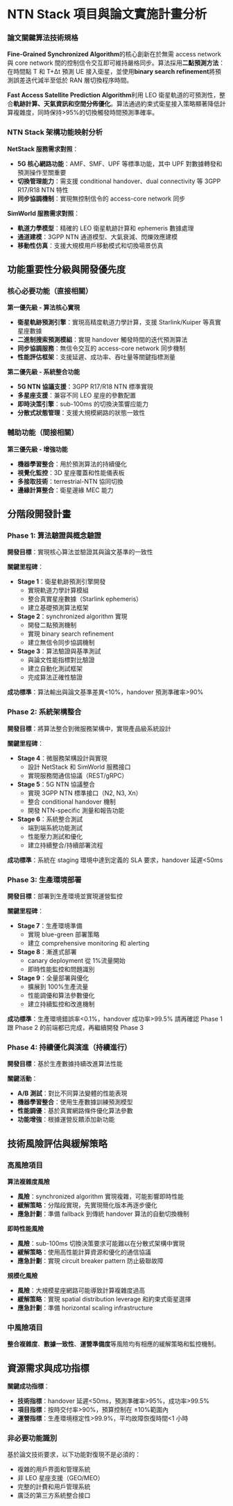 # NTN Stack 項目與論文實施計畫分析

### 論文關鍵算法技術規格

**Fine-Grained Synchronized Algorithm**的核心創新在於無需 access network 與 core network 間的控制信令交互即可維持嚴格同步。算法採用**二點預測方法**：在時間點 T 和 T+Δt 預測 UE 接入衛星，並使用**binary search refinement**將預測誤差迭代減半至低於 RAN 層切換程序時間。

**Fast Access Satellite Prediction Algorithm**利用 LEO 衛星軌道的可預測性，整合**軌跡計算、天氣資訊和空間分佈優化**。算法通過約束式衛星接入策略顯著降低計算複雜度，同時保持>95%的切換觸發時間預測準確率。

### NTN Stack 架構功能映射分析

**NetStack 服務需求對照**：

-   **5G 核心網路功能**：AMF、SMF、UPF 等標準功能，其中 UPF 對數據轉發和預測操作至關重要
-   **切換管理能力**：需支援 conditional handover、dual connectivity 等 3GPP R17/R18 NTN 特性
-   **同步協調機制**：實現無控制信令的 access-core network 同步

**SimWorld 服務需求對照**：

-   **軌道力學模型**：精確的 LEO 衛星軌跡計算和 ephemeris 數據處理
-   **通道建模**：3GPP NTN 通道模型、大氣衰減、閃爍效應建模
-   **移動性仿真**：支援大規模用戶移動模式和切換場景仿真

## 功能重要性分級與開發優先度

### 核心必要功能（直接相關）

**第一優先級 - 算法核心實現**

-   **衛星軌跡預測引擎**：實現高精度軌道力學計算，支援 Starlink/Kuiper 等真實星座數據
-   **二進制搜索預測模組**：實現 handover 觸發時間的迭代預測算法
-   **同步協調服務**：無信令交互的 access-core network 同步機制
-   **性能評估框架**：支援延遲、成功率、吞吐量等關鍵指標測量

**第二優先級 - 系統整合功能**

-   **5G NTN 協議支援**：3GPP R17/R18 NTN 標準實現
-   **多星座支援**：兼容不同 LEO 星座的參數配置
-   **即時決策引擎**：sub-100ms 的切換決策響应能力
-   **分散式狀態管理**：支援大規模網路的狀態一致性

### 輔助功能（間接相關）

**第三優先級 - 增強功能**

-   **機器學習整合**：用於預測算法的持續優化
-   **視覺化監控**：3D 星座覆蓋和性能儀表板
-   **多接取技術**：terrestrial-NTN 協同切換
-   **邊緣計算整合**：衛星邊緣 MEC 能力

## 分階段開發計畫

### Phase 1: 算法驗證與概念驗證

**開發目標**：實現核心算法並驗證其與論文基準的一致性

**關鍵里程碑**：

-   **Stage 1**：衛星軌跡預測引擎開發
    -   實現軌道力學計算模組
    -   整合真實星座數據（Starlink ephemeris）
    -   建立基礎預測算法框架
-   **Stage 2**：synchronized algorithm 實現
    -   開發二點預測機制
    -   實現 binary search refinement
    -   建立無信令同步協調機制
-   **Stage 3**：算法驗證與基準測試
    -   與論文性能指標對比驗證
    -   建立自動化測試框架
    -   完成算法正確性驗證

**成功標準**：算法輸出與論文基準差異<10%，handover 預測準確率>90%

### Phase 2: 系統架構整合

**開發目標**：將算法整合到微服務架構中，實現產品級系統設計

**關鍵里程碑**：

-   **Stage 4**：微服務架構設計與實現
    -   設計 NetStack 和 SimWorld 服務接口
    -   實現服務間通信協議（REST/gRPC）
-   **Stage 5**：5G NTN 協議整合
    -   實現 3GPP NTN 標準接口（N2, N3, Xn）
    -   整合 conditional handover 機制
    -   開發 NTN-specific 測量和報告功能
-   **Stage 6**：系統整合測試
    -   端到端系統功能測試
    -   性能壓力測試和優化
    -   建立持續整合/持續部署流程

**成功標準**：系統在 staging 環境中達到定義的 SLA 要求，handover 延遲<50ms

### Phase 3: 生產環境部署

**開發目標**：部署到生產環境並實現運營監控

**關鍵里程碑**：

-   **Stage 7**：生產環境準備
    -   實現 blue-green 部署策略
    -   建立 comprehensive monitoring 和 alerting
-   **Stage 8**：漸進式部署
    -   canary deployment 從 1%流量開始
    -   即時性能監控和問題識別
-   **Stage 9**：全量部署與優化
    -   擴展到 100%生產流量
    -   性能調優和算法參數優化
    -   建立持續監控和改進機制

**成功標準**：生產環境錯誤率<0.1%，handover 成功率>99.5%
請再確認 Phase 1 跟 Phase 2 的前端都已完成，再繼續開發 Phase 3

### Phase 4: 持續優化與演進（持續進行）

**開發目標**：基於生產數據持續改進算法性能

**關鍵活動**：

-   **A/B 測試**：對比不同算法變體的性能表現
-   **機器學習整合**：使用生產數據訓練預測模型
-   **性能調優**：基於真實網路條件優化算法參數
-   **功能增強**：根據運營反饋添加新功能

## 技術風險評估與緩解策略

### 高風險項目

**算法複雜度風險**

-   **風險**：synchronized algorithm 實現複雜，可能影響即時性能
-   **緩解策略**：分階段實現，先實現簡化版本再逐步優化
-   **應急計劃**：準備 fallback 到傳統 handover 算法的自動切換機制

**即時性能風險**

-   **風險**：sub-100ms 切換決策要求可能難以在分散式架構中實現
-   **緩解策略**：使用高性能計算資源和優化的通信協議
-   **應急計劃**：實現 circuit breaker pattern 防止級聯故障

**規模化風險**

-   **風險**：大規模星座網路可能導致計算複雜度過高
-   **緩解策略**：實現 spatial distribution leverage 和約束式衛星選擇
-   **應急計劃**：準備 horizontal scaling infrastructure

### 中風險項目

**整合複雜度**、**數據一致性**、**運營準備度**等風險均有相應的緩解策略和監控機制。

## 資源需求與成功指標

**關鍵成功指標**：

-   **技術指標**：handover 延遲<50ms，預測準確率>95%，成功率>99.5%
-   **項目指標**：按時交付率>90%，預算控制在 ±10%範圍內
-   **運營指標**：生產環境穩定性>99.9%，平均故障恢復時間<1 小時

### 非必要功能識別

基於論文技術要求，以下功能對復現不是必須的：

-   複雜的用戶界面和管理系統
-   非 LEO 星座支援（GEO/MEO）
-   完整的計費和用戶管理系統
-   廣泛的第三方系統整合接口
